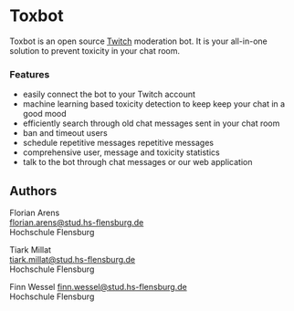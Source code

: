 # Toxbot

Toxbot is an open source [Twitch](https://twitch.tv/) moderation bot. It is your all-in-one solution to prevent toxicity in your chat room.

### Features

- easily connect the bot to your Twitch account
- machine learning based toxicity detection to keep keep your chat in a good mood
- efficiently search through old chat messages sent in your chat room
- ban and timeout users
- schedule repetitive messages repetitive messages
- comprehensive user, message and toxicity statistics
- talk to the bot through chat messages or our web application

## Authors
Florian Arens\
florian.arens@stud.hs-flensburg.de\
Hochschule Flensburg

Tiark Millat\
tiark.millat@stud.hs-flensburg.de\
Hochschule Flensburg

Finn Wessel
finn.wessel@stud.hs-flensburg.de\
Hochschule Flensburg